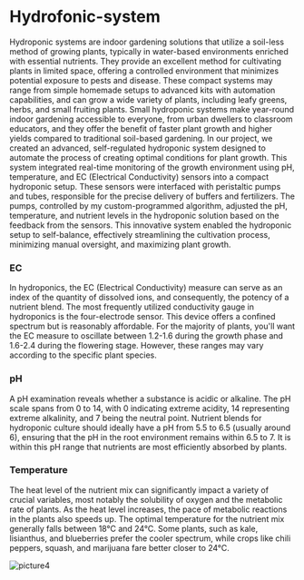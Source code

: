 # Hydrofonic-system 
Hydroponic systems are indoor gardening solutions that utilize a soil-less method of growing plants, typically in water-based environments enriched with essential nutrients. They provide an excellent method for cultivating plants in limited space, offering a controlled environment that minimizes potential exposure to pests and disease. These compact systems may range from simple homemade setups to advanced kits with automation capabilities, and can grow a wide variety of plants, including leafy greens, herbs, and small fruiting plants. Small hydroponic systems make year-round indoor gardening accessible to everyone, from urban dwellers to classroom educators, and they offer the benefit of faster plant growth and higher yields compared to traditional soil-based gardening.
In our project, we created an advanced, self-regulated hydroponic system designed to automate the process of creating optimal conditions for plant growth. This system integrated real-time monitoring of the growth environment using pH, temperature, and EC (Electrical Conductivity) sensors into a compact hydroponic setup. These sensors were interfaced with peristaltic pumps and tubes, responsible for the precise delivery of buffers and fertilizers. The pumps, controlled by my custom-programmed algorithm, adjusted the pH, temperature, and nutrient levels in the hydroponic solution based on the feedback from the sensors. This innovative system enabled the hydroponic setup to self-balance, effectively streamlining the cultivation process, minimizing manual oversight, and maximizing plant growth.
### EC
In hydroponics, the EC (Electrical Conductivity) measure can serve as an index of the quantity of dissolved ions, and consequently, the potency of a nutrient blend. The most frequently utilized conductivity gauge in hydroponics is the four-electrode sensor. This device offers a confined spectrum but is reasonably affordable. For the majority of plants, you'll want the EC measure to oscillate between 1.2-1.6 during the growth phase and 1.6-2.4 during the flowering stage. However, these ranges may vary according to the specific plant species.
### pH
A pH examination reveals whether a substance is acidic or alkaline. The pH scale spans from 0 to 14, with 0 indicating extreme acidity, 14 representing extreme alkalinity, and 7 being the neutral point. Nutrient blends for hydroponic culture should ideally have a pH from 5.5 to 6.5 (usually around 6), ensuring that the pH in the root environment remains within 6.5 to 7. It is within this pH range that nutrients are most efficiently absorbed by plants.
### Temperature
The heat level of the nutrient mix can significantly impact a variety of crucial variables, most notably the solubility of oxygen and the metabolic rate of plants. As the heat level increases, the pace of metabolic reactions in the plants also speeds up. The optimal temperature for the nutrient mix generally falls between 18°C and 24°C. Some plants, such as kale, lisianthus, and blueberries prefer the cooler spectrum, while crops like chili peppers, squash, and marijuana fare better closer to 24°C.



![picture4](https://github.com/dash1010/Hydrofonic-system/assets/137070081/d03ac8e3-40cc-438a-b107-0558e54bd535)
